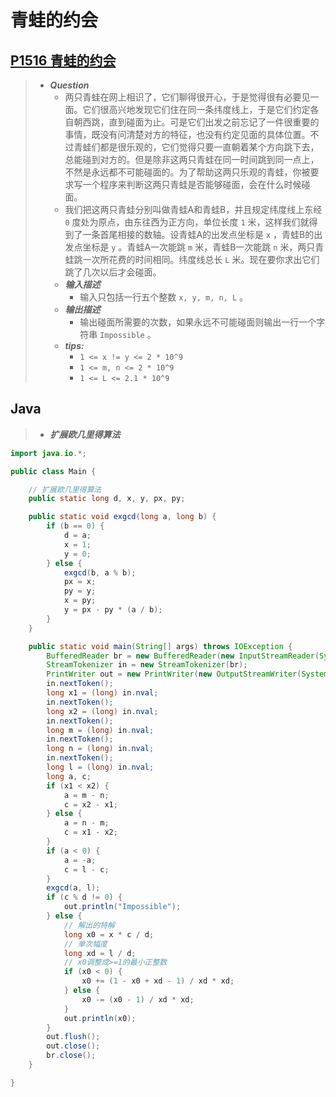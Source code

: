 # 青蛙的约会

## [P1516 青蛙的约会](https://www.luogu.com.cn/problem/P1516)

> - ***Question***
>   - 两只青蛙在网上相识了，它们聊得很开心，于是觉得很有必要见一面。它们很高兴地发现它们住在同一条纬度线上，于是它们约定各自朝西跳，直到碰面为止。可是它们出发之前忘记了一件很重要的事情，既没有问清楚对方的特征，也没有约定见面的具体位置。不过青蛙们都是很乐观的，它们觉得只要一直朝着某个方向跳下去，总能碰到对方的。但是除非这两只青蛙在同一时间跳到同一点上，不然是永远都不可能碰面的。为了帮助这两只乐观的青蛙，你被要求写一个程序来判断这两只青蛙是否能够碰面，会在什么时候碰面。
>   - 我们把这两只青蛙分别叫做青蛙A和青蛙B，并且规定纬度线上东经 `0` 度处为原点，由东往西为正方向，单位长度 `1` 米，这样我们就得到了一条首尾相接的数轴。设青蛙A的出发点坐标是 `x` ，青蛙B的出发点坐标是 `y` 。青蛙A一次能跳 `m` 米，青蛙B一次能跳 `n` 米，两只青蛙跳一次所花费的时间相同。纬度线总长 `L` 米。现在要你求出它们跳了几次以后才会碰面。
>   - ***输入描述***
>     - 输入只包括一行五个整数 `x, y, m, n, L` 。
>   - ***输出描述***
>     - 输出碰面所需要的次数，如果永远不可能碰面则输出一行一个字符串 `Impossible` 。
>   - ***tips:***
>     - `1 <= x != y <= 2 * 10^9`
>     - `1 <= m, n <= 2 * 10^9`
>     - `1 <= L <= 2.1 * 10^9`

## Java

> - ***扩展欧几里得算法***

```java
import java.io.*;

public class Main {

    // 扩展欧几里得算法
    public static long d, x, y, px, py;

    public static void exgcd(long a, long b) {
        if (b == 0) {
            d = a;
            x = 1;
            y = 0;
        } else {
            exgcd(b, a % b);
            px = x;
            py = y;
            x = py;
            y = px - py * (a / b);
        }
    }

    public static void main(String[] args) throws IOException {
        BufferedReader br = new BufferedReader(new InputStreamReader(System.in));
        StreamTokenizer in = new StreamTokenizer(br);
        PrintWriter out = new PrintWriter(new OutputStreamWriter(System.out));
        in.nextToken();
        long x1 = (long) in.nval;
        in.nextToken();
        long x2 = (long) in.nval;
        in.nextToken();
        long m = (long) in.nval;
        in.nextToken();
        long n = (long) in.nval;
        in.nextToken();
        long l = (long) in.nval;
        long a, c;
        if (x1 < x2) {
            a = m - n;
            c = x2 - x1;
        } else {
            a = n - m;
            c = x1 - x2;
        }
        if (a < 0) {
            a = -a;
            c = l - c;
        }
        exgcd(a, l);
        if (c % d != 0) {
            out.println("Impossible");
        } else {
            // 解出的特解
            long x0 = x * c / d;
            // 单次幅度
            long xd = l / d;
            // x0调整成>=1的最小正整数
            if (x0 < 0) {
                x0 += (1 - x0 + xd - 1) / xd * xd;
            } else {
                x0 -= (x0 - 1) / xd * xd;
            }
            out.println(x0);
        }
        out.flush();
        out.close();
        br.close();
    }

}
```

